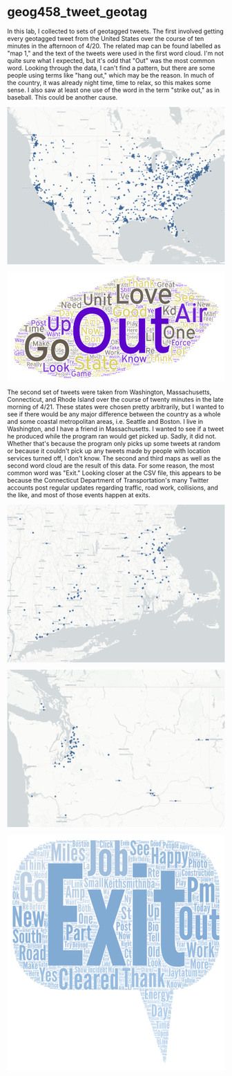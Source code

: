 # geog458_tweet_geotag
In this lab, I collected to sets of geotagged tweets. The first involved getting every geotagged tweet from the United States over the course of ten minutes in the afternoon of 4/20. The related map can be found labelled as "map 1," and the text of the tweets were used in the first word cloud. I'm not quite sure what I expected, but it's odd that "Out" was the most common word. Looking through the data, I can't find a pattern, but there are some people using terms like "hang out," which may be the reason. In much of the country, it was already night time, time to relax, so this makes some sense. I also saw at least one use of the word in the term "strike out," as in baseball. This could be another cause. 

![Map of the US](/img/lab2_map_1.png)

![Word cloud of US tweets](/img/Word%20Art%201.png)

The second set of tweets were taken from Washington, Massachusetts, Connecticut, and Rhode Island over the course of twenty minutes in the late morning of 4/21. These states were chosen pretty arbitrarily, but I wanted to see if there would be any major difference between the country as a whole and some coastal metropolitan areas, i.e. Seattle and Boston. I live in Washington, and I have a friend in Massachusetts. I wanted to see if a tweet he produced while the program ran would get picked up. Sadly, it did not. Whether that's because the program only picks up some tweets at random or because it couldn't pick up any tweets made by people with location services turned off, I don't know. The second and third maps as well as the second word cloud are the result of this data. For some reason, the most common word was "Exit." Looking closer at the CSV file, this appears to be because the Connecticut Department of Transportation's many Twitter accounts post regular updates regarding traffic, road work, collisions, and the like, and most of those events happen at exits.

![Map of MA, CT, and RI](/img/lab2_map_2.png)

![Map of WA](/img/lab2_map_3.png)

![Word cloud of WA, MA, CT, and RI tweets](/img/Word%20Art%202.png)
